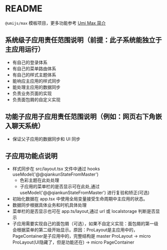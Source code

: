 # README

`@umijs/max` 模板项目，更多功能参考 [Umi Max 简介](https://umijs.org/docs/max/introduce)

## 系统级子应用责任范围说明（前提：此子系统能独立于主应用运行）

- 有自己的登录体系
- 有自己的菜单路由体系
- 有自己的样式主题体系
- 能响应主应用的样式同步
- 能处理主应用的数据同步
- 负责业务页面的实现
- 负责面包屑的自定义实现

## 功能子应用子应用责任范围说明（例如：网页右下角嵌入聊天系统）

- 保证父子应用的数据同步和 UI 同步

## 子应用功能点说明

- 样式同步在 src/layout.tsx 文件中通过 hooks useModel('@@qiankunStateFromMaster')
  - 色彩主题在此处处理
  - 子应用的菜单栏的是否显示可在此处,通过 useModel('@@qiankunStateFromMaster') 进行复验和矫正(可选)
- 初始化数据在 app.tsx 中使用全局变量接受生命周期中主应用的状态。
- 数据同步根据具体业务和时机具体处理
- 菜单栏的是否显示也可在 app.ts/layout,通过 url 或 localstorage 判断是否显示
- 子应用需要实现自己的面包屑（可选），如果不自定义实现：面包屑的第一级会根据菜单的第二级开始显示。原因：ProLayout是主应用中的，PageContainer是子应用中的，完整结构是  master ProLayout -> micro ProLayout(UI隐藏了，但是功能还在) -> micro PageContainer
